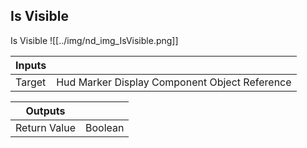 ## Is Visible
Is Visible
![[../img/nd_img_IsVisible.png]]

|Inputs||
|--|--|
| Target | Hud Marker Display Component Object Reference |

|Outputs||
|--|--|
| Return Value | Boolean |
